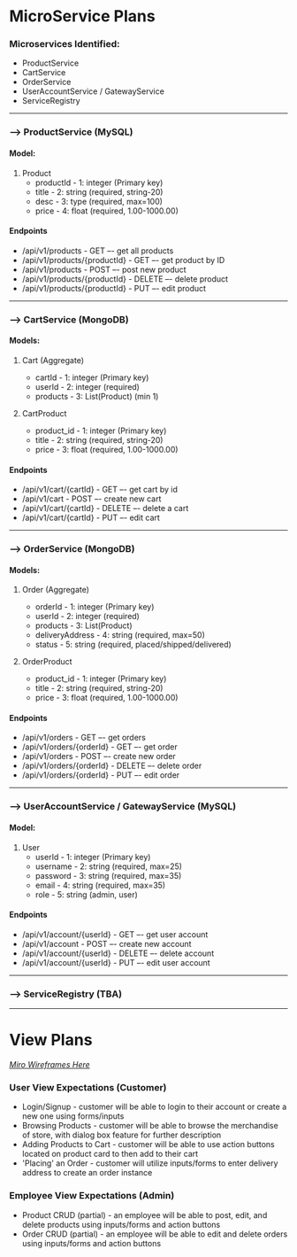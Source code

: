 # MicroService Plans
### Microservices Identified: 
- ProductService 
- CartService 
- OrderService
- UserAccountService / GatewayService
- ServiceRegistry
********************************* 
### --> ProductService (MySQL)
#### Model:
1. Product
    - productId - 1: integer (Primary key)
    - title - 2: string (required, string-20)
    - desc - 3: type (required, max=100)
    - price - 4: float (required, 1.00-1000.00)

#### Endpoints 
- /api/v1/products - GET –- get all products 
- /api/v1/products/{productId} - GET –- get product by ID
- /api/v1/products - POST –- post new product  
- /api/v1/products/{productId} - DELETE –- delete product   
- /api/v1/products/{productId} - PUT –- edit product  
********************************* 
### --> CartService (MongoDB)
#### Models: 
1. Cart (Aggregate)
    - cartId - 1: integer (Primary key)
    - userId - 2: integer (required)
    - products - 3: List(Product) (min 1)

2. CartProduct
    - product_id - 1: integer (Primary key)
    - title - 2: string (required, string-20)
    - price - 3: float (required, 1.00-1000.00)

#### Endpoints 
- /api/v1/cart/{cartId} - GET –- get cart by id
- /api/v1/cart - POST –- create new cart 
- /api/v1/cart/{cartId} - DELETE –- delete a cart  
- /api/v1/cart/{cartId} - PUT –- edit cart   
********************************* 
### --> OrderService (MongoDB)
#### Models: 
1. Order (Aggregate)
    - orderId - 1: integer (Primary key)
    - userId - 2: integer (required)
    - products - 3: List(Product)
    - deliveryAddress - 4: string (required, max=50)
    - status - 5: string (required, placed/shipped/delivered)

2. OrderProduct 
    - product_id - 1: integer (Primary key)
    - title - 2: string (required, string-20)
    - price - 3: float (required, 1.00-1000.00)

#### Endpoints 
- /api/v1/orders - GET –- get orders  
- /api/v1/orders/{orderId} - GET –- get order 
- /api/v1/orders - POST –- create new order  
- /api/v1/orders/{orderId} - DELETE –- delete order   
- /api/v1/orders/{orderId} - PUT –- edit order    
********************************** 
### --> UserAccountService / GatewayService (MySQL)
#### Model:

1. User 
    - userId - 1: integer (Primary key)
    - username - 2: string (required, max=25)
    - password - 3: string (required, max=35)
    - email - 4: string (required, max=35)
    - role - 5: string (admin, user)

#### Endpoints 
- /api/v1/account/{userId} - GET –- get user account 
- /api/v1/account - POST –- create new account 
- /api/v1/account/{userId} - DELETE –- delete account   
- /api/v1/account/{userId} - PUT –- edit user account
********************************** 
### --> ServiceRegistry (TBA)
********************************* 
# View Plans
[_Miro Wireframes Here_](https://miro.com/welcomeonboard/WUxlT0RnUTg4b0hOODJpV2NVcmZMZ3laa3VNcTlORkVhckhTaTF6YVFFRGZJaTFOZnR0cDBzU0Fraks4cFBQd3wzMDc0NDU3MzY2MjM4MjQ4MDEx?share_link_id=423257455910)
### **User View Expectations (Customer)**
- Login/Signup - customer will be able to login to their account or create a new one using forms/inputs
- Browsing Products - customer will be able to browse the merchandise of store, with dialog box feature for further description
- Adding Products to Cart - customer will be able to use action buttons located on product card to then add to their cart 
- 'Placing' an Order - customer will utilize inputs/forms to enter delivery address to create an order instance
### **Employee View Expectations (Admin)**
- Product CRUD (partial) - an employee will be able to post, edit, and delete products using inputs/forms and action buttons
- Order CRUD (partial) - an employee will be able to edit and delete orders using inputs/forms and action buttons

